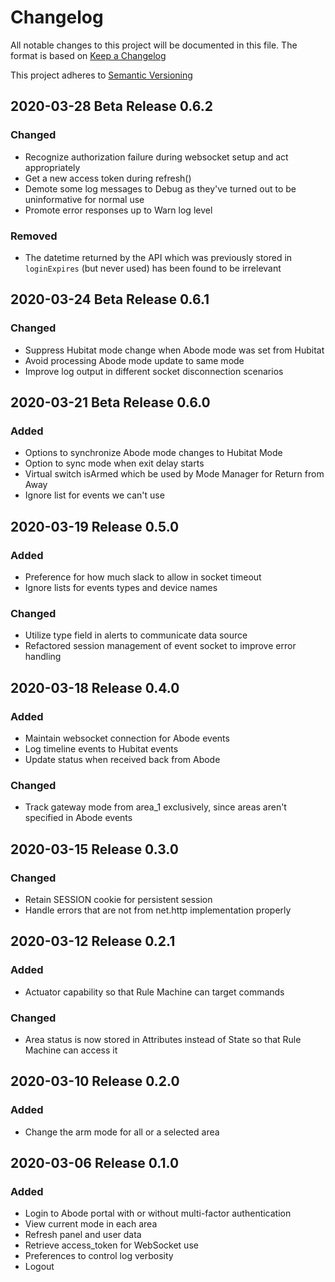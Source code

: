 # Changelog
All notable changes to this project will be documented in this file. 
The format is based on [Keep a Changelog](http://keepachangelog.com/en/1.0.0/)

This project adheres to [Semantic Versioning](http://semver.org/spec/v2.0.0.html)

## 2020-03-28 Beta Release 0.6.2

### Changed

- Recognize authorization failure during websocket setup and act appropriately
- Get a new access token during refresh()
- Demote some log messages to Debug as they've turned out to be uninformative for normal use
- Promote error responses up to Warn log level

### Removed

- The datetime returned by the API which was previously stored in `loginExpires` (but never used) has been found to be irrelevant

## 2020-03-24 Beta Release 0.6.1

### Changed

- Suppress Hubitat mode change when Abode mode was set from Hubitat
- Avoid processing Abode mode update to same mode
- Improve log output in different socket disconnection scenarios

## 2020-03-21 Beta Release 0.6.0

### Added

- Options to synchronize Abode mode changes to Hubitat Mode
- Option to sync mode when exit delay starts
- Virtual switch isArmed which be used by Mode Manager for Return from Away
- Ignore list for events we can't use

## 2020-03-19 Release 0.5.0

### Added

- Preference for how much slack to allow in socket timeout
- Ignore lists for events types and device names

### Changed

- Utilize type field in alerts to communicate data source
- Refactored session management of event socket to improve error handling

## 2020-03-18 Release 0.4.0

### Added

- Maintain websocket connection for Abode events
- Log timeline events to Hubitat events
- Update status when received back from Abode

### Changed

- Track gateway mode from area_1 exclusively, since areas aren't specified in Abode events

## 2020-03-15 Release 0.3.0

### Changed

- Retain SESSION cookie for persistent session
- Handle errors that are not from net.http implementation properly

## 2020-03-12 Release 0.2.1

### Added

- Actuator capability so that Rule Machine can target commands

### Changed

- Area status is now stored in Attributes instead of State so that Rule Machine can access it

## 2020-03-10 Release 0.2.0

### Added

- Change the arm mode for all or a selected area

## 2020-03-06 Release 0.1.0

### Added

- Login to Abode portal with or without multi-factor authentication
- View current mode in each area
- Refresh panel and user data
- Retrieve access_token for WebSocket use
- Preferences to control log verbosity
- Logout
